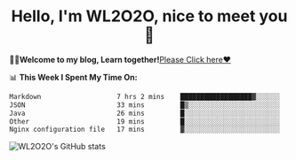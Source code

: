 <h1 align = "center">Hello, I'm WL2O2O, nice to meet you 👋</h1>

🧑‍💻**Welcome to my blog, Learn together!**[Please Click here❤️](https://wl2o2o.github.io)

📊 **This Week I Spent My Time On:**
<!--START_SECTION:waka-->

```txt
Markdown                   7 hrs 2 mins    ██████████████████▓░░░░░░   74.91 %
JSON                       33 mins         █▒░░░░░░░░░░░░░░░░░░░░░░░   05.88 %
Java                       26 mins         █░░░░░░░░░░░░░░░░░░░░░░░░   04.62 %
Other                      19 mins         █░░░░░░░░░░░░░░░░░░░░░░░░   03.42 %
Nginx configuration file   17 mins         ▓░░░░░░░░░░░░░░░░░░░░░░░░   03.12 %
```

<!--END_SECTION:waka-->

![WL2O2O's GitHub stats](https://github-readme-stats.vercel.app/api?username=wl2o2o&show_icons=true)


<!--
**WL2O2O/WL2O2O** is a ✨ _special_ ✨ repository because its `README.md` (this file) appears on your GitHub profile.

Here are some ideas to get you started:

- 🔭 I’m currently working on ...
- 🌱 I’m currently learning ...
- 👯 I’m looking to collaborate on ...
- 🤔 I’m looking for help with ...
- 💬 Ask me about ...
- 📫 How to reach me: ...
- 😄 Pronouns: ...
- ⚡ Fun fact: ...
-->
